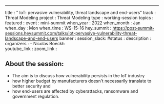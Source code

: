 ---
title        : " IoT: pervasive vulnerability, threat landscape and end-users"
track        : Threat Modeling
project      : Threat Modeling
type         : working-session
topics       :
featured     :
event        : mini-summit
when_year    : 2022
when_month   : Jan
when_day     : Mon
when_time    : WS-15-16
hey_summit   : https://post-summit-sessions.heysummit.com/talks/iot-pervasive-vulnerability-threat-landscape-and-end-users
banner       : 
session_slack:
#status      : 
description  :
organizers   :
    - Nicolas Boeckh   
youtube_link : 
zoom_link    : 

## About the session:
- The aim is to discuss how vulnerability persists in the IoT industry
- how higher budget by manufacturers doesn't necessarily translate to better security and 
- how end-users are affected by cyberattacks, ransomware and government regulation.
